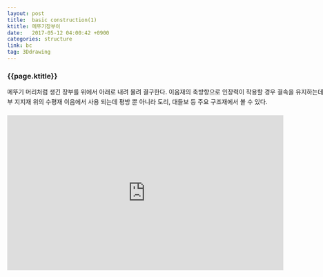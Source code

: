 ```yaml
---
layout: post
title:  basic construction(1)
ktitle: 메뚜기장부이
date:   2017-05-12 04:00:42 +0900
categories: structure
link: bc
tag: 3Ddrawing
---
```


<div style="width:900px; margin:0px auto">

<h3>
	{{page.ktitle}}
</h3>

<p style="line-height: 160%">메뚜기 머리처럼 생긴 장부를 위에서 아래로 내려 물려 결구한다. 이음재의 축방향으로 인장력이
작용할 경우 결속을 유지하는데 비교적 효과적이다. 보통 하부 지지재 위의 수평재 이음에서 사용
되는데 평방 뿐 아니라 도리, 대들보 등 주요 구조재에서 볼 수 있다.</p>	
</div>	

<div style="text-align:center; margin:20px 0px 30px 0px; display: block;">
<iframe width="640" height="360" src="https://www.youtube.com/embed/OAM4KcZJkAg?autoplay=1" frameborder="0" gesture="media" allow="encrypted-media" allowfullscreen></iframe>
</div>
